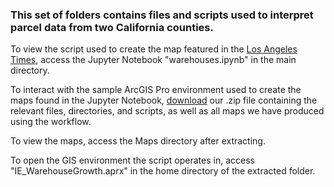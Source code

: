 ### This set of folders contains files and scripts used to interpret parcel data from two California counties.
To view the script used to create the map featured in the [Los Angeles Times](https://www.latimes.com/opinion/story/2022-05-01/inland-empire-warehouse-growth-map-environment), access the Jupyter Notebook "warehouses.ipynb" in the main directory.

To interact with the sample ArcGIS Pro environment used to create the maps found in the Jupyter Notebook, [download](https://pitzer.box.com/s/i5c6nbo2vpuwdj76a25nm4dtzw1j1oxr) our .zip file containing the relevant files, directories, and scripts, as well as all maps we have produced using the workflow.

To view the maps, access the Maps directory after extracting.

To open the GIS environment the script operates in, access "IE_WarehouseGrowth.aprx" in the home directory of the extracted folder.
 
